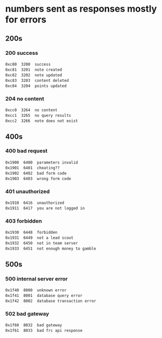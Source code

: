 # numbers sent as responses mostly for errors
## 200s
### 200 success
`0xc80`&emsp;`3200`&emsp;`success`<br>
`0xc81`&emsp;`3201`&emsp;`note created`<br>
`0xc82`&emsp;`3202`&emsp;`note updated`<br>
`0xc83`&emsp;`3203`&emsp;`content deleted`<br>
`0xc84`&emsp;`3204`&emsp;`points updated`<br>
### 204 no content
`0xcc0`&emsp;`3264`&emsp;`no content`<br>
`0xcc1`&emsp;`3265`&emsp;`no query results`<br>
`0xcc2`&emsp;`3266`&emsp;`note does not exist`<br>
## 400s
### 400 bad request
`0x1900`&emsp;`6400`&emsp;`parameters invalid`<br>
`0x1901`&emsp;`6401`&emsp;`cheating??`<br>
`0x1902`&emsp;`6402`&emsp;`bad form code`<br>
`0x1903`&emsp;`6403`&emsp;`wrong form code`<br>
### 401 unauthorized
`0x1910`&emsp;`6416`&emsp;`unauthorized`<br>
`0x1911`&emsp;`6417`&emsp;`you are not logged in`<br>
### 403 forbidden
`0x1930`&emsp;`6448`&emsp;`forbidden`<br>
`0x1931`&emsp;`6449`&emsp;`not a lead scout`<br>
`0x1932`&emsp;`6450`&emsp;`not in team server`<br>
`0x1933`&emsp;`6451`&emsp;`not enough money to gamble`<br>
## 500s
### 500 internal server error
`0x1f40`&emsp;`8000`&emsp;`unknown error`<br>
`0x1f41`&emsp;`8001`&emsp;`database query error`<br>
`0x1f42`&emsp;`8002`&emsp;`database transaction error`<br>
### 502 bad gateway
`0x1f60`&emsp;`8032`&emsp;`bad gateway`<br>
`0x1f61`&emsp;`8033`&emsp;`bad frc api response`<br>